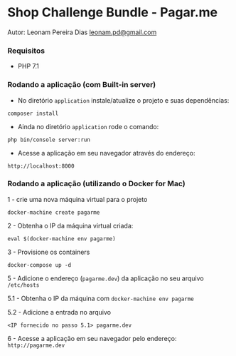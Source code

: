 # Shop Challenge Bundle - Pagar.me

Autor: Leonam Pereira Dias <leonam.pd@gmail.com>

### Requisitos

-  PHP 7.1

### Rodando a aplicação (com Built-in server)

- No diretório `application` instale/atualize o projeto e suas dependências:
```
composer install
``` 

- Ainda no diretório `application` rode o comando:
```
php bin/console server:run
```

- Acesse a aplicação em seu navegador através do endereço:
```
http://localhost:8000
```

### Rodando a aplicação (utilizando o Docker for Mac)

1 - crie uma nova máquina virtual para o projeto
```
docker-machine create pagarme
```

2 - Obtenha o IP da máquina virtual criada:
```
eval $(docker-machine env pagarme)
```

3 - Provisione os containers
```
docker-compose up -d
```

5 - Adicione o endereço (`pagarme.dev`) da aplicação no seu arquivo `/etc/hosts`

5.1 - Obtenha o IP da máquina com `docker-machine env pagarme`

5.2 - Adicione a entrada no arquivo
```
<IP fornecido no passo 5.1> pagarme.dev
```

6 - Acesse a aplicação em seu navegador pelo endereço: `http://pagarme.dev`


